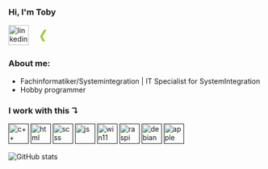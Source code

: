 ### Hi, I'm Toby 
[<img src='https://cdn.jsdelivr.net/gh/devicons/devicon@latest/icons/linkedin/linkedin-original.svg' alt='linkedin' height='40'>](https://www.linkedin.com/in/toby-wichmann-5b672529a)
[<svg viewBox="0 0 48 48" height="40" width="3em">
    <path fill="white"
        class="x-L"
        d="M16.647,30h-4.038c-0.243,0-0.425-0.11-0.526-0.273c-0.107-0.173-0.113-0.397,0-0.615l4.291-7.524c0.004-0.01,0.004-0.013,0-0.023l-2.73-4.696c-0.115-0.222-0.131-0.442-0.024-0.615C13.721,16.087,13.926,16,14.169,16h4.039c0.619,0,0.923,0.398,1.123,0.755c0,0,2.761,4.783,2.777,4.81c-0.163,0.287-4.359,7.659-4.359,7.659C17.543,29.595,17.251,30,16.647,30z"
    ></path>
    <path fill="yellowgreen"
        class="x-R"
        d="M35.914,11.881l-8.94,15.808c-0.005,0.011-0.005,0.019,0,0.026l5.692,10.404c0.112,0.224,0.117,0.45,0.009,0.623C32.571,38.908,32.384,39,32.139,39h-4.033c-0.617,0-0.928-0.41-1.127-0.771c0,0-5.724-10.498-5.739-10.525c0.286-0.506,8.984-15.934,8.984-15.934C30.44,11.382,30.704,11,31.305,11h4.082c0.242,0,0.434,0.091,0.536,0.259C36.029,11.431,36.025,11.656,35.914,11.881z"
    ></path>
</svg>
](https://www.xing.com/profile/Toby_Wichmann)  

### About me:
- Fachinformatiker/Systemintegration | IT Specialist for SystemIntegration
- Hobby programmer

### I work with this ↴  

[<img src='https://cdn.jsdelivr.net/gh/devicons/devicon@latest/icons/cplusplus/cplusplus-original.svg' alt='c++' height='40'>]()
[<img src='https://cdn.jsdelivr.net/gh/devicons/devicon@latest/icons/html5/html5-original.svg' alt='html' height='40'>]()
[<img src='https://cdn.jsdelivr.net/gh/devicons/devicon@latest/icons/sass/sass-original.svg' alt='scss' height='40'>]()
[<img src='https://cdn.jsdelivr.net/gh/devicons/devicon@latest/icons/javascript/javascript-original.svg' alt='js' height='40'>]()
[<img src='https://cdn.jsdelivr.net/gh/devicons/devicon@latest/icons/windows11/windows11-original.svg' alt='win11' height='40'>]()
[<img src='https://cdn.jsdelivr.net/gh/devicons/devicon@latest/icons/raspberrypi/raspberrypi-original.svg' alt='raspi' height='40'>]()
[<img src='https://cdn.jsdelivr.net/gh/devicons/devicon@latest/icons/debian/debian-original.svg' alt='debian' height='40'>]()
[<img src='https://cdn.jsdelivr.net/gh/devicons/devicon@latest/icons/apple/apple-original.svg' alt='apple' height='40'>]()

![GitHub stats](https://github-readme-stats.vercel.app/api/top-langs/?username=Toby-Fm&hide_progress=true&bg_color=333333&text_color=ffffff&icon_color=ffffff&title_color=ffffff&border_color=d35400&show_owner=true")
